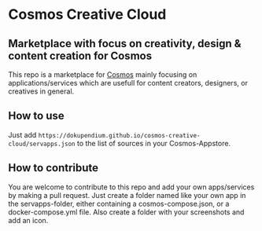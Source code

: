 # Cosmos Creative Cloud

## Marketplace with focus on creativity, design & content creation for Cosmos

This repo is a marketplace for [Cosmos](https://github.com/azukaar/Cosmos-Server) mainly focusing on applications/services which are usefull for content creators, designers, or creatives in general.

## How to use

Just add `https://dokupendium.github.io/cosmos-creative-cloud/servapps.json` to the list of sources in your Cosmos-Appstore.

## How to contribute

You are welcome to contribute to this repo and add your own apps/services by making a pull request. Just create a folder named like your own app in the servapps-folder, either containing a cosmos-compose.json, or a docker-compose.yml file. Also create a folder with your screenshots and add an icon.
